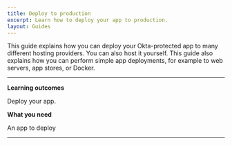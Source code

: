 ```yaml
---
title: Deploy to production
excerpt: Learn how to deploy your app to production.
layout: Guides
---
```


<StackSelector />

This guide explains how you can deploy your Okta-protected app to many different hosting providers. You can also host it yourself. This guide also explains how you can perform simple app deployments, for example to web servers, app stores, or Docker.

---

**Learning outcomes**

Deploy your app.

**What you need**

An app to deploy

---

<StackSelector snippet="deployment" noSelector/>
